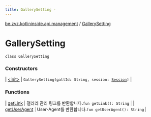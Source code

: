 ```yaml
---
title: GallerySetting - 
---
```


[be.zvz.kotlininside.api.management](../index.html) / [GallerySetting](./index.html)

# GallerySetting

`class GallerySetting`

### Constructors

| [&lt;init&gt;](-init-.html) | `GallerySetting(gallId: String, session: `[`Session`](../../be.zvz.kotlininside.session/-session/index.html)`)` |

### Functions

| [getLink](get-link.html) | 갤러리 관리 링크를 반환합니다.`fun getLink(): String` |
| [getUserAgent](get-user-agent.html) | User-Agent를 반환합니다.`fun getUserAgent(): String` |

